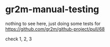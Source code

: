 # gr2m-manual-testing
nothing to see here, just doing some tests for https://github.com/gr2m/github-project/pull/68

check 1, 2, 3
